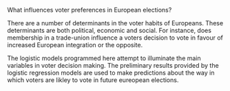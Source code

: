 What influences voter preferences in European elections?

There are a number of determinants in the voter habits of Europeans. These determinants are both political, economic and social. For instance, does membership in a trade-union influence a voters decision to vote in favour of increased European integration or the opposite. 

The logistic models programmed here attempt to illuminate the main variables in voter decision making. The preliminary results provided by the logistic regression models are used to make predictions about the way in which voters are likley to vote in future eureopean elections.




